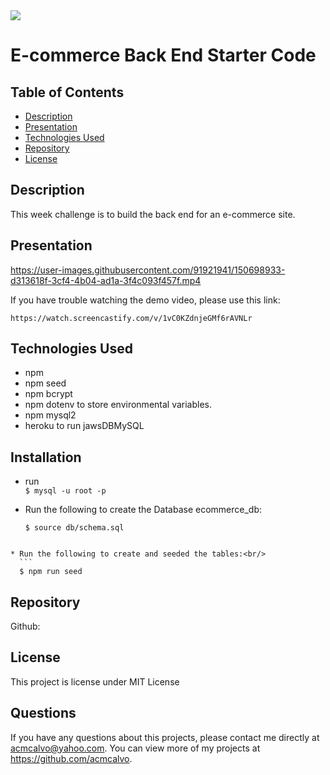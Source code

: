 <img src='https://img.shields.io/github/license/acmcalvo/README-Generator' >

# E-commerce Back End Starter Code


  ## Table of Contents
  * [Description](#description)
  * [Presentation](#presentation)
  * [Technologies Used](#technologiesUsed)
  * [Repository](#repository)
  * [License](#license)
 

  ## Description
  
This week challenge is to build the back end for an e-commerce site. 

 
  
  
  ## Presentation
  
https://user-images.githubusercontent.com/91921941/150698933-d313618f-3cf4-4b04-ad1a-3f4c093f457f.mp4
  
  If you have trouble watching the demo video, please use this link:
  ```
  https://watch.screencastify.com/v/1vC0KZdnjeGMf6rAVNLr
```

  
  ## Technologies Used
  
  * npm 
  * npm seed
  * npm bcrypt
  * npm dotenv to store environmental variables.
  * npm  mysql2
  * heroku to run jawsDBMySQL

   ## Installation
   
   * run <br/> 
    ```
  $ mysql -u root -p
    ```

  * Run the following to create the Database ecommerce_db:<br/>
    ```
    $ source db/schema.sql
  ```

  * Run the following to create and seeded the tables:<br/>
    ```
    $ npm run seed
   ```
   
  ## Repository
  
  Github: 
  

  ## License 
  This project is license under MIT License

 
  ## Questions
  If you have any questions about this projects, please contact me directly at acmcalvo@yahoo.com. 
  You can view more of my projects at https://github.com/acmcalvo.
